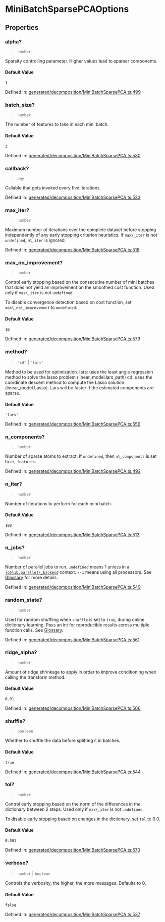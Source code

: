 # MiniBatchSparsePCAOptions

## Properties

### alpha?

> `number`

Sparsity controlling parameter. Higher values lead to sparser components.

#### Default Value

`1`

Defined in:  [generated/decomposition/MiniBatchSparsePCA.ts:499](https://github.com/transitive-bullshit/scikit-learn-ts/blob/122b3c0/packages/sklearn/src/generated/decomposition/MiniBatchSparsePCA.ts#L499)

### batch\_size?

> `number`

The number of features to take in each mini batch.

#### Default Value

`3`

Defined in:  [generated/decomposition/MiniBatchSparsePCA.ts:530](https://github.com/transitive-bullshit/scikit-learn-ts/blob/122b3c0/packages/sklearn/src/generated/decomposition/MiniBatchSparsePCA.ts#L530)

### callback?

> `any`

Callable that gets invoked every five iterations.

Defined in:  [generated/decomposition/MiniBatchSparsePCA.ts:523](https://github.com/transitive-bullshit/scikit-learn-ts/blob/122b3c0/packages/sklearn/src/generated/decomposition/MiniBatchSparsePCA.ts#L523)

### max\_iter?

> `number`

Maximum number of iterations over the complete dataset before stopping independently of any early stopping criterion heuristics. If `max\_iter` is not `undefined`, `n\_iter` is ignored.

Defined in:  [generated/decomposition/MiniBatchSparsePCA.ts:518](https://github.com/transitive-bullshit/scikit-learn-ts/blob/122b3c0/packages/sklearn/src/generated/decomposition/MiniBatchSparsePCA.ts#L518)

### max\_no\_improvement?

> `number`

Control early stopping based on the consecutive number of mini batches that does not yield an improvement on the smoothed cost function. Used only if `max\_iter` is not `undefined`.

To disable convergence detection based on cost function, set `max\_no\_improvement` to `undefined`.

#### Default Value

`10`

Defined in:  [generated/decomposition/MiniBatchSparsePCA.ts:579](https://github.com/transitive-bullshit/scikit-learn-ts/blob/122b3c0/packages/sklearn/src/generated/decomposition/MiniBatchSparsePCA.ts#L579)

### method?

> `"cd"` \| `"lars"`

Method to be used for optimization. lars: uses the least angle regression method to solve the lasso problem (linear\_model.lars\_path) cd: uses the coordinate descent method to compute the Lasso solution (linear\_model.Lasso). Lars will be faster if the estimated components are sparse.

#### Default Value

`'lars'`

Defined in:  [generated/decomposition/MiniBatchSparsePCA.ts:556](https://github.com/transitive-bullshit/scikit-learn-ts/blob/122b3c0/packages/sklearn/src/generated/decomposition/MiniBatchSparsePCA.ts#L556)

### n\_components?

> `number`

Number of sparse atoms to extract. If `undefined`, then `n\_components` is set to `n\_features`.

Defined in:  [generated/decomposition/MiniBatchSparsePCA.ts:492](https://github.com/transitive-bullshit/scikit-learn-ts/blob/122b3c0/packages/sklearn/src/generated/decomposition/MiniBatchSparsePCA.ts#L492)

### n\_iter?

> `number`

Number of iterations to perform for each mini batch.

#### Default Value

`100`

Defined in:  [generated/decomposition/MiniBatchSparsePCA.ts:513](https://github.com/transitive-bullshit/scikit-learn-ts/blob/122b3c0/packages/sklearn/src/generated/decomposition/MiniBatchSparsePCA.ts#L513)

### n\_jobs?

> `number`

Number of parallel jobs to run. `undefined` means 1 unless in a [`joblib.parallel\_backend`](https://joblib.readthedocs.io/en/latest/parallel.html#joblib.parallel_backend "(in joblib v1.3.0.dev0)") context. `\-1` means using all processors. See [Glossary](../../glossary.html#term-n_jobs) for more details.

Defined in:  [generated/decomposition/MiniBatchSparsePCA.ts:549](https://github.com/transitive-bullshit/scikit-learn-ts/blob/122b3c0/packages/sklearn/src/generated/decomposition/MiniBatchSparsePCA.ts#L549)

### random\_state?

> `number`

Used for random shuffling when `shuffle` is set to `true`, during online dictionary learning. Pass an int for reproducible results across multiple function calls. See [Glossary](../../glossary.html#term-random_state).

Defined in:  [generated/decomposition/MiniBatchSparsePCA.ts:561](https://github.com/transitive-bullshit/scikit-learn-ts/blob/122b3c0/packages/sklearn/src/generated/decomposition/MiniBatchSparsePCA.ts#L561)

### ridge\_alpha?

> `number`

Amount of ridge shrinkage to apply in order to improve conditioning when calling the transform method.

#### Default Value

`0.01`

Defined in:  [generated/decomposition/MiniBatchSparsePCA.ts:506](https://github.com/transitive-bullshit/scikit-learn-ts/blob/122b3c0/packages/sklearn/src/generated/decomposition/MiniBatchSparsePCA.ts#L506)

### shuffle?

> `boolean`

Whether to shuffle the data before splitting it in batches.

#### Default Value

`true`

Defined in:  [generated/decomposition/MiniBatchSparsePCA.ts:544](https://github.com/transitive-bullshit/scikit-learn-ts/blob/122b3c0/packages/sklearn/src/generated/decomposition/MiniBatchSparsePCA.ts#L544)

### tol?

> `number`

Control early stopping based on the norm of the differences in the dictionary between 2 steps. Used only if `max\_iter` is not `undefined`.

To disable early stopping based on changes in the dictionary, set `tol` to 0.0.

#### Default Value

`0.001`

Defined in:  [generated/decomposition/MiniBatchSparsePCA.ts:570](https://github.com/transitive-bullshit/scikit-learn-ts/blob/122b3c0/packages/sklearn/src/generated/decomposition/MiniBatchSparsePCA.ts#L570)

### verbose?

> `number` \| `boolean`

Controls the verbosity; the higher, the more messages. Defaults to 0.

#### Default Value

`false`

Defined in:  [generated/decomposition/MiniBatchSparsePCA.ts:537](https://github.com/transitive-bullshit/scikit-learn-ts/blob/122b3c0/packages/sklearn/src/generated/decomposition/MiniBatchSparsePCA.ts#L537)
